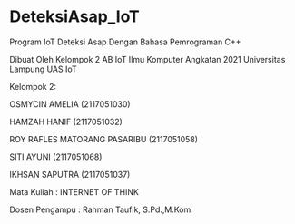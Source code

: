 # DeteksiAsap_IoT
Program IoT Deteksi Asap Dengan Bahasa Pemrograman C++

Dibuat Oleh Kelompok 2 AB IoT Ilmu Komputer Angkatan 2021 Universitas Lampung
UAS IoT

Kelompok 2:

OSMYCIN AMELIA (2117051030)

HAMZAH HANIF (2117051032)

ROY RAFLES MATORANG PASARIBU (2117051058)

SITI AYUNI (2117051068)

IKHSAN SAPUTRA (2117051037)

Mata Kuliah : INTERNET OF THINK

Dosen Pengampu : Rahman Taufik, S.Pd.,M.Kom.
